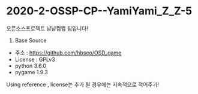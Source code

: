 # 2020-2-OSSP-CP--YamiYami_Z_Z-5
오픈소스프로젝트 냠냠쩝쩝 팀입니다!
1. Base Source
- 주소 : https://github.com/hbseo/OSD_game
- License : GPLv3
- python 3.6.0
- pygame 1.9.3 


Using reference , license는 추가 될 경우에는 지속적으로 적어주기!


